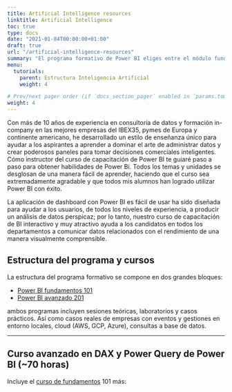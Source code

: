 ```yaml
---
title: Artificial Intelligence resources
linktitle: Artificial Intelligence
toc: true
type: docs
date: "2021-01-04T00:00:00+01:00"
draft: true
url: "/artificial-intelligence-resources"
summary: "El programa formativo de Power BI eliges entre el módulo fundamentos y avanzado a empresas, autónomos y clases privadas en modalidad remoto o presencial."
menu:
  tutorials:
    parent: Estructura Inteligencia Artificial
    weight: 4

# Prev/next pager order (if `docs_section_pager` enabled in `params.toml`)
weight: 4
---
```


Con más de 10 años de experiencia en consultoría de datos y formación in-company en las mejores empresas del IBEX35, pymes de Europa y continente americano, he desarrollado un estilo de enseñanza único para ayudar a los aspirantes a aprender a dominar el arte de administrar datos y crear poderosos paneles para tomar decisiones comerciales inteligentes. Cómo instructor del curso de capacitación de Power BI te guiaré paso a paso para obtener habilidades de Power Bi. Todos los temas y unidades se desglosan de una manera fácil de aprender, haciendo que el curso sea extremadamente agradable y que todos mis alumnos han logrado utilizar Power BI con éxito.

La aplicación de dashboard con Power BI es fácil de usar ha sido diseñada para ayudar a los usuarios, de todos los niveles de experiencia, a producir un análisis de datos perspicaz; por lo tanto, nuestro curso de capacitación de BI interactivo y muy atractivo ayuda a los candidatos en todos los departamentos a comunicar datos relacionados con el rendimiento de una manera visualmente comprensible.


## Estructura del programa y cursos

La estructura del programa formativo se compone en dos grandes bloques:

- [Power BI fundamentos 101](/curso-power-bi-fundamentos)
- [Power BI avanzado 201](/curso-power-bi-avanzado)

ambos programas incluyen sesiones teóricas, laboratorios y casos prácticos. Así como casos reales de empresas con eventos y gestiones en entorno locales, cloud (AWS, GCP, Azure), consultas a base de datos.


* * *

## Curso avanzado en DAX y Power Query de Power BI (~70 horas)
Incluye el [curso de fundamentos](/curso-power-bi-fundamentos) 101 más:


